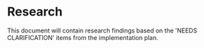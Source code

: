 # Research

This document will contain research findings based on the 'NEEDS CLARIFICATION' items from the implementation plan.